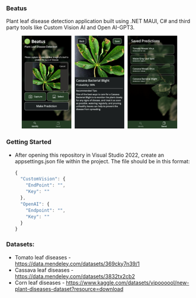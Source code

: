 ### Beatus
Plant leaf disease detection application built using .NET MAUI, C# and third party tools like Custom Vision AI and Open AI-GPT3.


<p align="center">
<kbd>
<img src="/Images/20230306_161402.jpg" Height=250/>
</kbd>
<kbd>
<img src="/Images/20230306_162630.jpg" Height=250/>
</kbd>
<kbd>
<img src="/Images/20230306_161223.jpg" Height=250/>
</kbd>
</p>

### Getting Started
* After opening this repository in Visual Studio 2022, create an appsettings.json file within the project. The file should be in this format:
    ```js
    {
      "CustomVision": {
        "EndPoint": "",
        "Key": ""
      },
      "OpenAI": {
        "Endpoint": "",
        "Key": ""
      }
    }
    ```
### Datasets:
* Tomato leaf diseases - https://data.mendeley.com/datasets/369cky7n39/1
* Cassava leaf diseases - https://data.mendeley.com/datasets/3832tx2cb2
* Corn leaf diseases - https://www.kaggle.com/datasets/vipoooool/new-plant-diseases-dataset?resource=download
